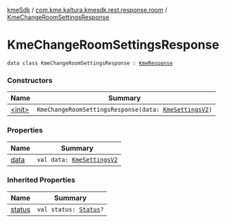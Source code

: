 [kmeSdk](../../index.md) / [com.kme.kaltura.kmesdk.rest.response.room](../index.md) / [KmeChangeRoomSettingsResponse](./index.md)

# KmeChangeRoomSettingsResponse

`data class KmeChangeRoomSettingsResponse : `[`KmeResponse`](../../com.kme.kaltura.kmesdk.rest.response/-kme-response/index.md)

### Constructors

| Name | Summary |
|---|---|
| [&lt;init&gt;](-init-.md) | `KmeChangeRoomSettingsResponse(data: `[`KmeSettingsV2`](../../com.kme.kaltura.kmesdk.rest.response.room.settings/-kme-settings-v2/index.md)`)` |

### Properties

| Name | Summary |
|---|---|
| [data](data.md) | `val data: `[`KmeSettingsV2`](../../com.kme.kaltura.kmesdk.rest.response.room.settings/-kme-settings-v2/index.md) |

### Inherited Properties

| Name | Summary |
|---|---|
| [status](../../com.kme.kaltura.kmesdk.rest.response/-kme-response/status.md) | `val status: `[`Status`](../../com.kme.kaltura.kmesdk.rest.response/-kme-response/-status/index.md)`?` |
